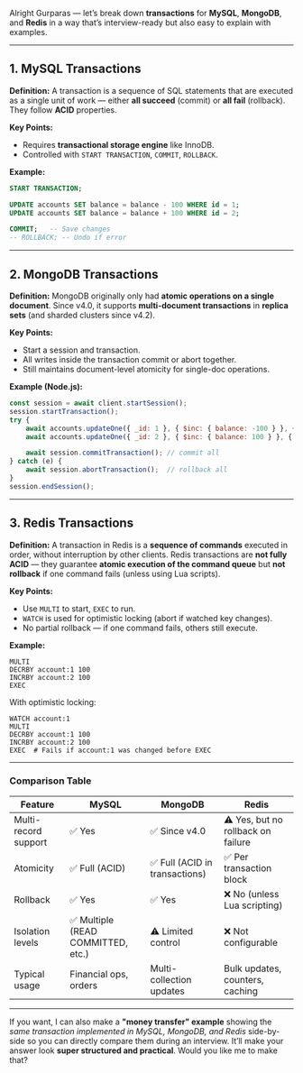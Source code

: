 Alright Gurparas — let’s break down **transactions** for **MySQL**, **MongoDB**, and **Redis** in a way that’s interview-ready but also easy to explain with examples.

---

## **1. MySQL Transactions**

**Definition:**
A transaction is a sequence of SQL statements that are executed as a single unit of work — either **all succeed** (commit) or **all fail** (rollback).
They follow **ACID** properties.

**Key Points:**

* Requires **transactional storage engine** like InnoDB.
* Controlled with `START TRANSACTION`, `COMMIT`, `ROLLBACK`.

**Example:**

```sql
START TRANSACTION;

UPDATE accounts SET balance = balance - 100 WHERE id = 1;
UPDATE accounts SET balance = balance + 100 WHERE id = 2;

COMMIT;   -- Save changes
-- ROLLBACK; -- Undo if error
```

---

## **2. MongoDB Transactions**

**Definition:**
MongoDB originally only had **atomic operations on a single document**.
Since v4.0, it supports **multi-document transactions** in **replica sets** (and sharded clusters since v4.2).

**Key Points:**

* Start a session and transaction.
* All writes inside the transaction commit or abort together.
* Still maintains document-level atomicity for single-doc operations.

**Example (Node.js):**

```javascript
const session = await client.startSession();
session.startTransaction();
try {
    await accounts.updateOne({ _id: 1 }, { $inc: { balance: -100 } }, { session });
    await accounts.updateOne({ _id: 2 }, { $inc: { balance: 100 } }, { session });

    await session.commitTransaction(); // commit all
} catch (e) {
    await session.abortTransaction();  // rollback all
}
session.endSession();
```

---

## **3. Redis Transactions**

**Definition:**
A transaction in Redis is a **sequence of commands** executed in order, without interruption by other clients.
Redis transactions are **not fully ACID** — they guarantee **atomic execution of the command queue** but **not rollback** if one command fails (unless using Lua scripts).

**Key Points:**

* Use `MULTI` to start, `EXEC` to run.
* `WATCH` is used for optimistic locking (abort if watched key changes).
* No partial rollback — if one command fails, others still execute.

**Example:**

```redis
MULTI
DECRBY account:1 100
INCRBY account:2 100
EXEC
```

With optimistic locking:

```redis
WATCH account:1
MULTI
DECRBY account:1 100
INCRBY account:2 100
EXEC  # Fails if account:1 was changed before EXEC
```

---

### **Comparison Table**

| Feature              | MySQL                             | MongoDB                       | Redis                              |
| -------------------- | --------------------------------- | ----------------------------- | ---------------------------------- |
| Multi-record support | ✅ Yes                             | ✅ Since v4.0                  | ⚠️ Yes, but no rollback on failure |
| Atomicity            | ✅ Full (ACID)                     | ✅ Full (ACID in transactions) | ✅ Per transaction block            |
| Rollback             | ✅ Yes                             | ✅ Yes                         | ❌ No (unless Lua scripting)        |
| Isolation levels     | ✅ Multiple (READ COMMITTED, etc.) | ⚠️ Limited control            | ❌ Not configurable                 |
| Typical usage        | Financial ops, orders             | Multi-collection updates      | Bulk updates, counters, caching    |

---

If you want, I can also make a **"money transfer" example** showing the *same transaction implemented in MySQL, MongoDB, and Redis* side-by-side so you can directly compare them during an interview.
It’ll make your answer look **super structured and practical**. Would you like me to make that?
